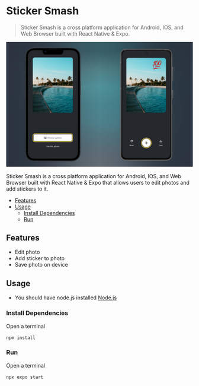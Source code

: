 # Sticker Smash

> Sticker Smash is a cross platform application for Android, IOS, and Web Browser built with React Native & Expo.

<img src="./assets/screenshot.png">

Sticker Smash is a cross platform application for Android, IOS, and Web Browser built with React Native & Expo that allows users to edit photos and add stickers to it.

<!-- toc -->

- [Features](#features)
- [Usage](#usage)
  - [Install Dependencies](#install-dependencies)
  - [Run](#run)

<!-- tocstop -->

## Features

- Edit photo
- Add sticker to photo
- Save photo on device

## Usage

- You should have node.js installed [Node.js](https://nodejs.org)

### Install Dependencies

Open a terminal

```
npm install
```

### Run

Open a terminal

```
npx expo start
```
